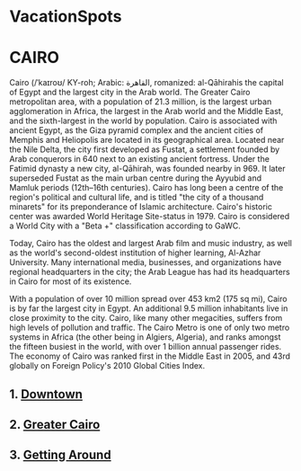 # VacationSpots

# **CAIRO**

Cairo (/ˈkaɪroʊ/ KY-roh; Arabic: القاهرة, romanized: al-Qāhirahis the capital of Egypt and the largest city in the Arab world. The Greater Cairo metropolitan area, with a population of 21.3 million, is the largest urban agglomeration in Africa, the largest in the Arab world and the Middle East, and the sixth-largest in the world by population. Cairo is associated with ancient Egypt, as the Giza pyramid complex and the ancient cities of Memphis and Heliopolis are located in its geographical area. Located near the Nile Delta, the city first developed as Fustat, a settlement founded by Arab conquerors in 640 next to an existing ancient fortress. Under the Fatimid dynasty a new city, al-Qāhirah, was founded nearby in 969. It later superseded Fustat as the main urban centre during the Ayyubid and Mamluk periods (12th–16th centuries). Cairo has long been a centre of the region's political and cultural life, and is titled "the city of a thousand minarets" for its preponderance of Islamic architecture. Cairo's historic center was awarded World Heritage Site-status in 1979. Cairo is considered a World City with a "Beta +" classification according to GaWC.

Today, Cairo has the oldest and largest Arab film and music industry, as well as the world's second-oldest institution of higher learning, Al-Azhar University. Many international media, businesses, and organizations have regional headquarters in the city; the Arab League has had its headquarters in Cairo for most of its existence.

With a population of over 10 million spread over 453 km2 (175 sq mi), Cairo is by far the largest city in Egypt. An additional 9.5 million inhabitants live in close proximity to the city. Cairo, like many other megacities, suffers from high levels of pollution and traffic. The Cairo Metro is one of only two metro systems in Africa (the other being in Algiers, Algeria), and ranks amongst the fifteen busiest in the world, with over 1 billion annual passenger rides. The economy of Cairo was ranked first in the Middle East in 2005, and 43rd globally on Foreign Policy's 2010 Global Cities Index.

## 1.  [Downtown](/images/downtowncairo.jpg)
## 2.  [Greater Cairo](/images/greatercairo.jpeg)
## 3.  [Getting Around](/images/transportcairo.jpeg)

